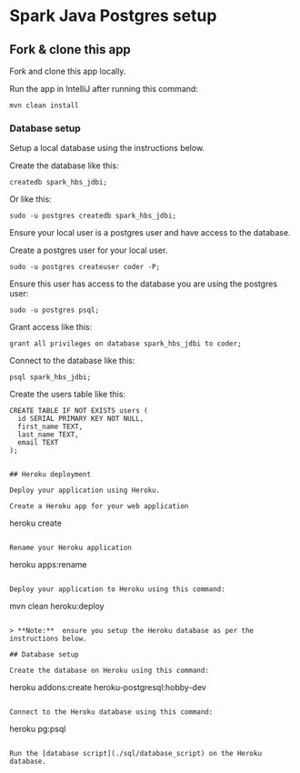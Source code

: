 # Spark Java Postgres setup

## Fork & clone this app

Fork and clone this app locally.

Run the app in IntelliJ after running this command:

```
mvn clean install
```

### Database setup

Setup a local database using the instructions below.


Create  the database like this:

```
createdb spark_hbs_jdbi;
```

Or like this:

```
sudo -u postgres createdb spark_hbs_jdbi;
```

Ensure your local user is a postgres user and have access to the database.

Create a postgres user for your local user.

```
sudo -u postgres createuser coder -P;
```

Ensure this user has access to the database you are using the postgres user:


```
sudo -u postgres psql;
```

Grant access like this:

```
grant all privileges on database spark_hbs_jdbi to coder;
```

Connect to the database like this:

```
psql spark_hbs_jdbi;
```

Create the users table like this:

```
CREATE TABLE IF NOT EXISTS users (
  id SERIAL PRIMARY KEY NOT NULL,
  first_name TEXT,
  last_name TEXT,
  email TEXT
);
```


```

## Heroku deployment

Deploy your application using Heroku.

Create a Heroku app for your web application

```
heroku create
```

Rename your Heroku application

```
heroku apps:rename <your-app-name-here>
```

Deploy your application to Heroku using this command:

```
mvn clean heroku:deploy
```

> **Note:**  ensure you setup the Heroku database as per the instructions below.

## Database setup

Create the database on Heroku using this command:

```
heroku addons:create heroku-postgresql:hobby-dev
```

Connect to the Heroku database using this command:

```
heroku pg:psql
```

Run the [database script](./sql/database_script) on the Heroku database.